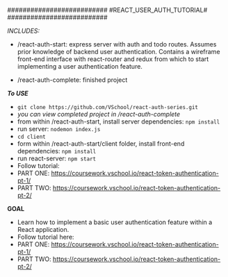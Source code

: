 ##########################
#REACT_USER_AUTH_TUTORIAL#
##########################

*INCLUDES:*
- /react-auth-start: express server with auth and todo routes. Assumes prior knowledge of backend user authentication. Contains a wireframe front-end interface with react-router and redux from which to start implementing a user authentication feature.

- /react-auth-complete: finished project

***To USE***

- `git clone https://github.com/VSchool/react-auth-series.git`
- *you can view completed project in /react-auth-complete*
- from within /react-auth-start, install server dependencies: `npm install`
- run server: `nodemon index.js`
- `cd client`
- form within /react-auth-start/client folder, install front-end dependencies: `npm install`
- run react-server: `npm start`
- Follow tutorial: 
- PART ONE: https://coursework.vschool.io/react-token-authentication-pt-1/
- PART TWO: https://coursework.vschool.io/react-token-authentication-pt-2/

**GOAL**
- Learn how to implement a basic user authentication feature within a React application.
- Follow tutorial here: 
- PART ONE: https://coursework.vschool.io/react-token-authentication-pt-1/
- PART TWO: https://coursework.vschool.io/react-token-authentication-pt-2/


